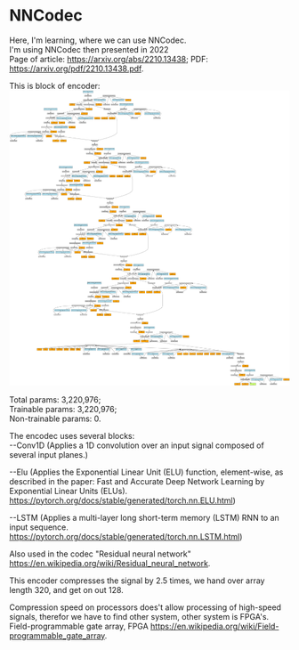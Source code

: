 # NNCodec
Here, I'm learning, where we can use NNCodec.  
I'm using NNCodec then presented in 2022  
Page of article:  https://arxiv.org/abs/2210.13438; PDF: https://arxiv.org/pdf/2210.13438.pdf.  

This is block of encoder:  
![Block of encoder](https://github.com/NikSuPNU/NNCodec/blob/main/encoder.png)

Total params: 3,220,976;  
Trainable params: 3,220,976;  
Non-trainable params: 0.  

The encodec uses several blocks:  
  --Conv1D (Applies a 1D convolution over an input signal composed of several input planes.)  
  
  --Elu (Applies the Exponential Linear Unit (ELU) function, element-wise, as described in the paper: Fast and Accurate Deep Network Learning by Exponential Linear Units (ELUs). https://pytorch.org/docs/stable/generated/torch.nn.ELU.html)  
  
  --LSTM (Applies a multi-layer long short-term memory (LSTM) RNN to an input sequence. https://pytorch.org/docs/stable/generated/torch.nn.LSTM.html)  

Also used in the codec "Residual neural network" https://en.wikipedia.org/wiki/Residual_neural_network.  

This encoder compresses the signal by 2.5 times, we hand over array length 320, and get on out 128.

Compression speed on processors does't allow processing of high-speed signals, therefor we have to find other system, 
other system is FPGA's. Field-programmable gate array, FPGA https://en.wikipedia.org/wiki/Field-programmable_gate_array.

